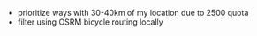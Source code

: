 - prioritize ways with 30-40km of my location due to 2500 quota
- filter using OSRM bicycle routing locally
